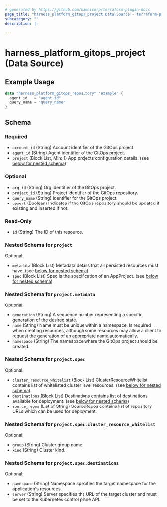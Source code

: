 ```yaml
---
# generated by https://github.com/hashicorp/terraform-plugin-docs
page_title: "harness_platform_gitops_project Data Source - terraform-provider-harness"
subcategory: ""
description: |-
  
---
```


# harness_platform_gitops_project (Data Source)



## Example Usage

```terraform
data "harness_platform_gitops_repository" "example" {
  agent_id   = "agent_id"
  query_name = "query_name"
}
```

<!-- schema generated by tfplugindocs -->
## Schema

### Required

- `account_id` (String) Account identifier of the GitOps project.
- `agent_id` (String) Agent identifier of the GitOps project.
- `project` (Block List, Min: 1) App projects configuration details. (see [below for nested schema](#nestedblock--project))

### Optional

- `org_id` (String) Org identifier of the GitOps project.
- `project_id` (String) Project identifier of the GitOps repository.
- `query_name` (String) Identifier for the GitOps project.
- `upsert` (Boolean) Indicates if the GitOps repository should be updated if existing and inserted if not.

### Read-Only

- `id` (String) The ID of this resource.

<a id="nestedblock--project"></a>
### Nested Schema for `project`

Optional:

- `metadata` (Block List) Metadata details that all persisted resources must have. (see [below for nested schema](#nestedblock--project--metadata))
- `spec` (Block List) Spec is the specification of an AppProject. (see [below for nested schema](#nestedblock--project--spec))

<a id="nestedblock--project--metadata"></a>
### Nested Schema for `project.metadata`

Optional:

- `generation` (String) A sequence number representing a specific generation of the desired state.
- `name` (String) Name must be unique within a namespace. Is required when creating resources, although some resources may allow a client to request the generation of an appropriate name automatically.
- `namespace` (String) The namespace where the GitOps project should be created.


<a id="nestedblock--project--spec"></a>
### Nested Schema for `project.spec`

Optional:

- `cluster_resource_whitelist` (Block List) ClusterResourceWhitelist contains list of whitelisted cluster level resources. (see [below for nested schema](#nestedblock--project--spec--cluster_resource_whitelist))
- `destinations` (Block List) Destinations contains list of destinations available for deployment. (see [below for nested schema](#nestedblock--project--spec--destinations))
- `source_repos` (List of String) SourceRepos contains list of repository URLs which can be used for deployment.

<a id="nestedblock--project--spec--cluster_resource_whitelist"></a>
### Nested Schema for `project.spec.cluster_resource_whitelist`

Optional:

- `group` (String) Cluster group name.
- `kind` (String) Cluster kind.


<a id="nestedblock--project--spec--destinations"></a>
### Nested Schema for `project.spec.destinations`

Optional:

- `namespace` (String) Namespace specifies the target namespace for the application's resources.
- `server` (String) Server specifies the URL of the target cluster and must be set to the Kubernetes control plane API.
